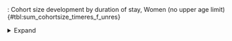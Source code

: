 <div class="tabledetails">

|     |
| --- |
: Cohort size development by duration of stay, Women (no upper age limit) {#tbl:sum_cohortsize_timeres_f_unres}

<details>
<summary>
Expand
</summary>
<div class="tabwrap">
<table class="scientific medleftstub">
<tr> <td style='text-align: left'></td><td colspan=6 style='text-align:center'><strong>Arrival cohort</strong></td></tr>
<tr> <td style='text-align: left'></td> <td style='text-align: right'><strong>1964-73</strong></td> <td style='text-align: right'><strong>1974-83</strong></td> <td style='text-align: right'><strong>1984-93</strong></td> <td style='text-align: right'><strong>1994-03</strong></td> <td style='text-align: right'><strong>2004-10</strong></td> <td style='text-align: right'><strong>Total</strong></td></tr>
<tr> <td style='text-align: left'></td> <td style='text-align: right'>n</td> <td style='text-align: right'>n</td> <td style='text-align: right'>n</td> <td style='text-align: right'>n</td> <td style='text-align: right'>n</td> <td style='text-align: right'>n</td></tr>
<tr> <td style='text-align: left'>1 (n=5,968)</td> <td style='text-align: right'>0</td> <td style='text-align: right'>81,996</td> <td style='text-align: right'>198,566</td> <td style='text-align: right'>502,527</td> <td style='text-align: right'>428,020</td> <td style='text-align: right'>1,211,109</td></tr>
<tr> <td style='text-align: left'>2 (n=6,439)</td> <td style='text-align: right'>0</td> <td style='text-align: right'>112,026</td> <td style='text-align: right'>209,155</td> <td style='text-align: right'>528,046</td> <td style='text-align: right'>444,445</td> <td style='text-align: right'>1,293,672</td></tr>
<tr> <td style='text-align: left'>3 (n=7,308)</td> <td style='text-align: right'>42,632</td> <td style='text-align: right'>82,211</td> <td style='text-align: right'>287,648</td> <td style='text-align: right'>576,935</td> <td style='text-align: right'>468,232</td> <td style='text-align: right'>1,457,658</td></tr>
<tr> <td style='text-align: left'>4 (n=7,802)</td> <td style='text-align: right'>41,375</td> <td style='text-align: right'>122,950</td> <td style='text-align: right'>317,771</td> <td style='text-align: right'>615,034</td> <td style='text-align: right'>455,085</td> <td style='text-align: right'>1,552,214</td></tr>
<tr> <td style='text-align: left'>5 (n=8,651)</td> <td style='text-align: right'>95,662</td> <td style='text-align: right'>108,902</td> <td style='text-align: right'>351,556</td> <td style='text-align: right'>661,374</td> <td style='text-align: right'>479,669</td> <td style='text-align: right'>1,697,163</td></tr>
<tr> <td style='text-align: left'>6 (n=8,831)</td> <td style='text-align: right'>104,040</td> <td style='text-align: right'>151,623</td> <td style='text-align: right'>370,849</td> <td style='text-align: right'>691,932</td> <td style='text-align: right'>407,107</td> <td style='text-align: right'>1,725,551</td></tr>
<tr> <td style='text-align: left'>7 (n=8,892)</td> <td style='text-align: right'>169,208</td> <td style='text-align: right'>127,726</td> <td style='text-align: right'>387,526</td> <td style='text-align: right'>711,394</td> <td style='text-align: right'>316,765</td> <td style='text-align: right'>1,712,619</td></tr>
<tr> <td style='text-align: left'>8 (n=8,658)</td> <td style='text-align: right'>158,778</td> <td style='text-align: right'>151,708</td> <td style='text-align: right'>397,515</td> <td style='text-align: right'>709,450</td> <td style='text-align: right'>248,276</td> <td style='text-align: right'>1,665,728</td></tr>
<tr> <td style='text-align: left'>9 (n=7,669)</td> <td style='text-align: right'>168,216</td> <td style='text-align: right'>107,548</td> <td style='text-align: right'>381,332</td> <td style='text-align: right'>646,028</td> <td style='text-align: right'>172,739</td> <td style='text-align: right'>1,475,864</td></tr>
<tr> <td style='text-align: left'>10 (n=8,051)</td> <td style='text-align: right'>173,437</td> <td style='text-align: right'>147,269</td> <td style='text-align: right'>403,909</td> <td style='text-align: right'>680,311</td> <td style='text-align: right'>125,801</td> <td style='text-align: right'>1,530,727</td></tr>
<tr> <td style='text-align: left'>11 (n=7,022)</td> <td style='text-align: right'>121,301</td> <td style='text-align: right'>141,319</td> <td style='text-align: right'>388,110</td> <td style='text-align: right'>634,237</td> <td style='text-align: right'>59,171</td> <td style='text-align: right'>1,344,139</td></tr>
<tr> <td style='text-align: left'>12 (n=6,949)</td> <td style='text-align: right'>193,628</td> <td style='text-align: right'>123,574</td> <td style='text-align: right'>382,681</td> <td style='text-align: right'>604,442</td> <td style='text-align: right'>0</td> <td style='text-align: right'>1,304,325</td></tr>
<tr> <td style='text-align: left'>13 (n=6,217)</td> <td style='text-align: right'>142,434</td> <td style='text-align: right'>151,110</td> <td style='text-align: right'>373,537</td> <td style='text-align: right'>514,852</td> <td style='text-align: right'>0</td> <td style='text-align: right'>1,181,933</td></tr>
<tr> <td style='text-align: left'>14 (n=5,788)</td> <td style='text-align: right'>166,763</td> <td style='text-align: right'>131,277</td> <td style='text-align: right'>367,100</td> <td style='text-align: right'>436,280</td> <td style='text-align: right'>0</td> <td style='text-align: right'>1,101,420</td></tr>
<tr> <td style='text-align: left'>15 (n=5,625)</td> <td style='text-align: right'>166,334</td> <td style='text-align: right'>161,640</td> <td style='text-align: right'>374,204</td> <td style='text-align: right'>364,294</td> <td style='text-align: right'>0</td> <td style='text-align: right'>1,066,472</td></tr>
<tr> <td style='text-align: left'>16 (n=5,336)</td> <td style='text-align: right'>205,341</td> <td style='text-align: right'>150,755</td> <td style='text-align: right'>375,587</td> <td style='text-align: right'>286,096</td> <td style='text-align: right'>0</td> <td style='text-align: right'>1,017,778</td></tr>
<tr> <td style='text-align: left'>17 (n=4,823)</td> <td style='text-align: right'>162,183</td> <td style='text-align: right'>178,034</td> <td style='text-align: right'>362,664</td> <td style='text-align: right'>221,478</td> <td style='text-align: right'>0</td> <td style='text-align: right'>924,359</td></tr>
<tr> <td style='text-align: left'>18 (n=4,397)</td> <td style='text-align: right'>184,911</td> <td style='text-align: right'>149,862</td> <td style='text-align: right'>355,895</td> <td style='text-align: right'>156,415</td> <td style='text-align: right'>0</td> <td style='text-align: right'>847,083</td></tr>
<tr> <td style='text-align: left'>19 (n=4,061)</td> <td style='text-align: right'>150,996</td> <td style='text-align: right'>169,430</td> <td style='text-align: right'>362,169</td> <td style='text-align: right'>116,321</td> <td style='text-align: right'>0</td> <td style='text-align: right'>798,915</td></tr>
<tr> <td style='text-align: left'>20 (n=4,418)</td> <td style='text-align: right'>201,345</td> <td style='text-align: right'>189,509</td> <td style='text-align: right'>391,601</td> <td style='text-align: right'>83,849</td> <td style='text-align: right'>0</td> <td style='text-align: right'>866,304</td></tr>
<tr> <td style='text-align: left'>21 (n=3,776)</td> <td style='text-align: right'>161,856</td> <td style='text-align: right'>199,614</td> <td style='text-align: right'>350,518</td> <td style='text-align: right'>30,823</td> <td style='text-align: right'>0</td> <td style='text-align: right'>742,811</td></tr>
<tr> <td style='text-align: left'>22 (n=3,473)</td> <td style='text-align: right'>184,244</td> <td style='text-align: right'>184,435</td> <td style='text-align: right'>323,673</td> <td style='text-align: right'>0</td> <td style='text-align: right'>0</td> <td style='text-align: right'>692,353</td></tr>
<tr> <td style='text-align: left'>23 (n=3,405)</td> <td style='text-align: right'>213,555</td> <td style='text-align: right'>173,684</td> <td style='text-align: right'>299,507</td> <td style='text-align: right'>0</td> <td style='text-align: right'>0</td> <td style='text-align: right'>686,747</td></tr>
<tr> <td style='text-align: left'>24 (n=2,980)</td> <td style='text-align: right'>207,421</td> <td style='text-align: right'>172,404</td> <td style='text-align: right'>226,730</td> <td style='text-align: right'>0</td> <td style='text-align: right'>0</td> <td style='text-align: right'>606,555</td></tr>
<tr> <td style='text-align: left'>25 (n=3,076)</td> <td style='text-align: right'>248,774</td> <td style='text-align: right'>186,671</td> <td style='text-align: right'>189,024</td> <td style='text-align: right'>0</td> <td style='text-align: right'>0</td> <td style='text-align: right'>624,469</td></tr>
<tr> <td style='text-align: left'>26 (n=2,810)</td> <td style='text-align: right'>255,010</td> <td style='text-align: right'>186,013</td> <td style='text-align: right'>133,786</td> <td style='text-align: right'>0</td> <td style='text-align: right'>0</td> <td style='text-align: right'>574,809</td></tr>
<tr> <td style='text-align: left'>27 (n=2,666)</td> <td style='text-align: right'>271,149</td> <td style='text-align: right'>170,133</td> <td style='text-align: right'>99,867</td> <td style='text-align: right'>0</td> <td style='text-align: right'>0</td> <td style='text-align: right'>541,148</td></tr>
<tr> <td style='text-align: left'>28 (n=2,400)</td> <td style='text-align: right'>243,628</td> <td style='text-align: right'>179,689</td> <td style='text-align: right'>69,111</td> <td style='text-align: right'>0</td> <td style='text-align: right'>0</td> <td style='text-align: right'>492,429</td></tr>
<tr> <td style='text-align: left'>29 (n=2,262)</td> <td style='text-align: right'>242,766</td> <td style='text-align: right'>179,093</td> <td style='text-align: right'>45,075</td> <td style='text-align: right'>0</td> <td style='text-align: right'>0</td> <td style='text-align: right'>466,934</td></tr>
<tr> <td style='text-align: left'>30 (n=2,430)</td> <td style='text-align: right'>268,387</td> <td style='text-align: right'>201,940</td> <td style='text-align: right'>33,117</td> <td style='text-align: right'>0</td> <td style='text-align: right'>0</td> <td style='text-align: right'>503,444</td></tr>
<tr> <td style='text-align: left'>Total (n=162,183)</td> <td style='text-align: right'>4,945,375</td> <td style='text-align: right'>4,574,145</td> <td style='text-align: right'>8,809,784</td> <td style='text-align: right'>9,772,118</td> <td style='text-align: right'>3,605,310</td> <td style='text-align: right'>31,706,732</td></tr>
</table>
</div>
</details>
</div>
